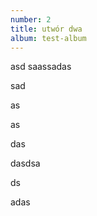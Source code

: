 ```yaml
---
number: 2
title: utwór dwa
album: test-album
---
```

asd saassadas

sad

as

as

das

dasdsa

ds

adas